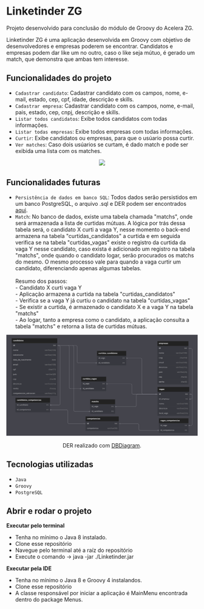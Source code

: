 # Linketinder ZG

Projeto desenvolvido para conclusão do módulo de Groovy do Acelera ZG.

Linketinder ZG é uma aplicação desenvolvida em Groovy com objetivo de desenvolvedores e empresas poderem se encontrar.
Candidatos e empresas podem dar like um no outro, caso o like seja mútuo, é gerado um match, que demonstra que ambas tem
interesse.

## Funcionalidades do projeto

- `Cadastrar candidato`: Cadastrar candidato com os campos, nome, e-mail, estado, cep, cpf, idade, descrição e skills.
- `Cadastrar empresa`: Cadastrar candidato com os campos, nome, e-mail, pais, estado, cep, cnpj, descrição e skills.
- `Listar todos candidatos`: Exibe todos candidatos com todas informações.
- `Listar todas empresas`: Exibe todos empresas com todas informações.
- `Curtir`: Exibe candidatos ou empresas, para que o usúario possa curtir.
- `Ver matches`: Caso dois usúarios se curtam, é dado match e pode ser exibida uma lista com os matches.

<p align="center">
    <img src="https://uploaddeimagens.com.br/images/004/312/321/original/Screenshot_from_2023-01-25_15-36-38.png" />
</p>

## Funcionalidades futuras

- `Persistência de dados em banco SQL`: Todos dados serão persistidos em um banco PostgreSQL, o arquivo .sql e DER podem ser encontrados [aqui](https://github.com/JuniorZanoni/Linketinder/tree/main/banco-de-dados).
- `Match`: No banco de dados, existe uma tabela chamada "matchs", onde será armazenada a lista de curtidas mútuas. A lógica por trás dessa tabela será, o candidato X curti a vaga Y, nesse momento o back-end armazena na tabela "curtidas_candidatos" a curtida e em seguida verifica se na tabela "curtidas_vagas" existe o registro da curtida da vaga Y nesse candidato, caso exista é adicionado um registro na tabela "matchs", onde quando o candidato logar, serão procurados os matchs do mesmo. O mesmo processo vale para quando a vaga curtir um candidato, diferenciando apenas algumas tabelas. <br> <br> Resumo dos passos: <br>  - Candidato X curti vaga Y <br>  - Aplicação armazena a curtida na tabela "curtidas_candidatos"<br>  - Verifica se a vaga Y já curtiu o candidato na tabela "curtidas_vagas" <br>  - Se existir a curtida, é armazenado o candidato X e a vaga Y na tabela "matchs"<br>  - Ao logar, tanto a empresa como o candidato, a aplicação consulta a tabela "matchs" e retorna a lista de curtidas mútuas.

<div align="center">
    <img src="https://github.com/JuniorZanoni/Linketinder/blob/main/banco-de-dados/linketinder-DER.png?raw=true" />
    <p align="center">DER realizado com <a href="https://dbdiagram.io/home">DBDiagram</a>.</p>
</div>

## Tecnologias utilizadas

- `Java`
- `Groovy`
- `PostgreSQL`


## Abrir e rodar o projeto

**Executar pelo terminal**
- Tenha no mínimo o Java 8 instalado.
- Clone esse repositório
- Navegue pelo terminal até a raíz do repositório
- Execute o comando -> java -jar ./Linketinder.jar

**Executar pela IDE**
- Tenha no mínimo o Java 8 e Groovy 4 instalandos.
- Clone esse repositório
- A classe responsável por iniciar a aplicação é MainMenu encontrada dentro do package Menus.
